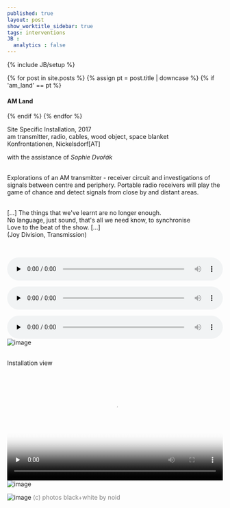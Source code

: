 ```yaml
---
published: true
layout: post
show_worktitle_sidebar: true
tags: interventions
JB :
  analytics : false
---
```


{% include JB/setup %}

<div class="container-parent">
<div class="container-narrow-right">
{% for post in site.posts %}
	{% assign pt = post.title | downcase %}
	{% if 'am_land' == pt %}
<h4><a href="{{ BASE_PATH }}{{ post.url }}"></a>AM Land</h4>
	{% endif %}
{% endfor %}

<p>
Site Specific Installation, 2017<br />
am transmitter, radio, cables, wood object, space blanket<br />
Konfrontationen, Nickelsdorf[AT]<br />

with the assistance of <i>Sophie Dvořák</i>
<br /><br />			

Explorations of an AM transmitter - receiver circuit and investigations of signals between centre and periphery. Portable radio receivers will play the game of chance and detect signals from close by and distant areas.
<br /><br />

[…] The things that we've learnt are no longer enough.<br />
No language, just sound, that's all we need know, to synchronise<br />
Love to the beat of the show. [...]<br />
(Joy Division, Transmission)
</p>
<br />
<p></p>
<audio controls style="width: 100%" preload="none">
  <source src="{{ site.url }}/images/konfrontationen10.mp3" type="audio/mpeg" loading="lazy">	
</audio>


<p></p>
<audio controls style="width: 100%" preload="none">
  <source src="{{ site.url }}/images/konfrontationen11.mp3" type="audio/mpeg" loading="lazy">
</audio>


<p></p>
<audio controls style="width: 100%" preload="none">
  <source src="{{ site.url }}/images/konfrontationen13.mp3" type="audio/mpeg" loading="lazy">
</audio>
</div>


<div class="container-narrow-left">
<img src="{{ site.url }}/images/am_room_small.jpg" loading="lazy" alt="image">
<p><br />Installation view<br /></p>

<video controls preload="none" poster="{{ site.url }}/images/am_night_poster.jpg" width="100%" height="auto">
  <source src="{{ site.url }}/images/am_night.mp4" type="video/mp4">
</video>

<img src="{{ site.url }}/images/am_land_bw1_sm.jpg" loading="lazy" alt="image">
<p></p>
<img src="{{ site.url }}/images/am_land_bw2_sm.jpg" loading="lazy" alt="image">
<font color="grey">(c) photos black+white by noid<br /></font>



</div>
</div>
